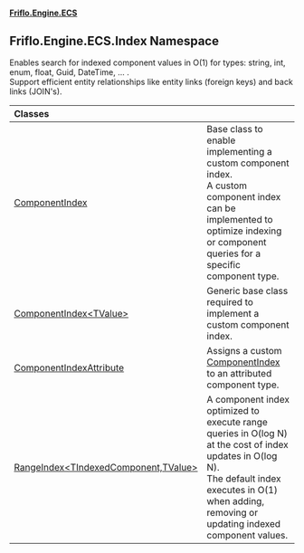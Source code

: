 #### [Friflo.Engine.ECS](index.md 'index')

## Friflo.Engine.ECS.Index Namespace

Enables search for indexed component values in O(1) for types: string, int, enum, float, Guid, DateTime, ... . <br/>
Support efficient entity relationships like entity links (foreign keys) and back links (JOIN's).

| Classes | |
| :--- | :--- |
| [ComponentIndex](ComponentIndex.md 'Friflo.Engine.ECS.Index.ComponentIndex') | Base class to enable implementing a custom component index.<br/> A custom component index can be implemented to optimize indexing or component queries for a specific component type. |
| [ComponentIndex&lt;TValue&gt;](ComponentIndex_TValue_.md 'Friflo.Engine.ECS.Index.ComponentIndex<TValue>') | Generic base class required to implement a custom component index. |
| [ComponentIndexAttribute](ComponentIndexAttribute.md 'Friflo.Engine.ECS.Index.ComponentIndexAttribute') | Assigns a custom [ComponentIndex](ComponentIndex.md 'Friflo.Engine.ECS.Index.ComponentIndex') to an attributed component type. |
| [RangeIndex&lt;TIndexedComponent,TValue&gt;](RangeIndex_TIndexedComponent,TValue_.md 'Friflo.Engine.ECS.Index.RangeIndex<TIndexedComponent,TValue>') | A component index optimized to execute range queries in O(log N) at the cost of index updates in O(log N).<br/> The default index executes in O(1) when adding, removing or updating indexed component values. |
